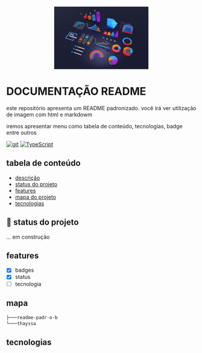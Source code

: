 <p width="100%" align="center">
<img src="./thayssa/data science.jpg" alt="logo" width="250px">
</p>

# DOCUMENTAÇÃO README

<p align="justify">
este repositório apresenta um README padronizado. você irá ver utilização de imagem com html e markdowm

iremos apresentar menu como tabela de conteúdo, tecnologias, badge entre outros
</p>

[![git](https://img.shields.io/badge/--F05032?logo=git&logoColor=ffffff)](http://git-scm.com/)
[![TypeScript](https://img.shields.io/badge/--3178C6?logo=typescript&logoColor=ffffff)](https://www.typescriptlang.org/)

## tabela de conteúdo

<ul>
    <li><a href="#descricao">descrição</a></li>
    <li><a href="#status">status do projeto</a></li>
    <li><a href="#features">features</a></li>
    <li><a href="#mapa">mapa do projeto</a></li>
    <li><a href="#tecnologias">tecnologias</a></li>
</ul>

## :rocket: status do projeto
<p id="status">
   ... em construção
   </P>

<p id="features"></p> 

## features
- [X] badges
- [X] status
- [ ] tecnologia

<p id="mapa"></p>

## mapa
```.
├───readme-padr-o-b
└───thayssa
```

## tecnologias


